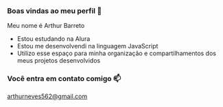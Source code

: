 ### Boas vindas ao meu perfil 💙

Meu nome é Arthur Barreto

- Estou estudando na Alura
-  Estou me desenvolvendi na linguagem JavaScript
-  Utilizo esse  espaço para minha organização e  compartilhamentos dos meus projetos desenvolvidos

### Você entra em contato comigo 📫

arthurneves562@gmail.com
